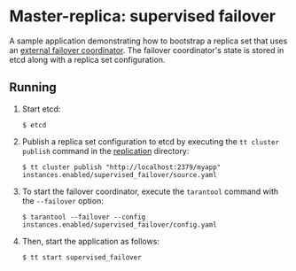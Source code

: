# Master-replica: supervised failover

A sample application demonstrating how to bootstrap a replica set that uses an [external failover coordinator](https://www.tarantool.io/doc/latest/concepts/replication/supervised_failover/).
The failover coordinator's state is stored in etcd along with a replica set configuration.


## Running

1. Start etcd:

   ```console
   $ etcd
   ```
   
2. Publish a replica set configuration to etcd by executing the `tt cluster publish` command in the [replication](../../../replication) directory:

   ```console
   $ tt cluster publish "http://localhost:2379/myapp" instances.enabled/supervised_failover/source.yaml
   ```
   
3. To start the failover coordinator, execute the `tarantool` command with the `--failover` option:

   ```console
   $ tarantool --failover --config instances.enabled/supervised_failover/config.yaml
   ```

4. Then, start the application as follows:

   ```console
   $ tt start supervised_failover
   ```

